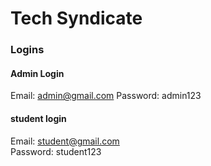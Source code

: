 # Tech Syndicate

### Logins

#### Admin Login

Email: admin@gmail.com
Password: admin123

#### student login

Email: student@gmail.com  
Password: student123
